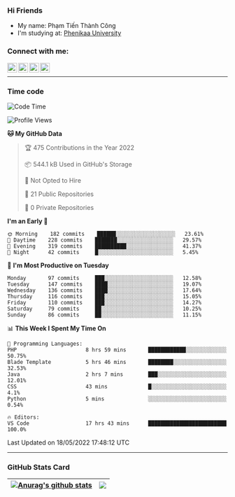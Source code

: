 ### Hi Friends

- My name: Phạm Tiến Thành Công
- I'm studying at: [Phenikaa University]


### Connect with me:
[<img align="left" alt="PhamTienThanhCong | Facebook" width="22px" src="https://upload.wikimedia.org/wikipedia/commons/thumb/1/16/Facebook-icon-1.png/640px-Facebook-icon-1.png" />][facebook]
[<img align="left" alt="PhamTienThanhCong | Zalo" width="22px" src="https://www.anphatpc.com.vn/template/anphat_2020v2/images/icon-zalo.jpg" />][zalo]
[<img align="left" alt="PhamTienThanhCong | LinkedIn" width="22px" src="https://cdn3.iconfinder.com/data/icons/inficons/512/linkedin.png" />][linkedin]
[<img align="left" alt="PhamTienThanhCong | tiktok" width="22px" src="https://cdn.worldvectorlogo.com/logos/tiktok-logo.svg" />][tiktok]

<br />

---

### Time code

<!--START_SECTION:waka-->
![Code Time](http://img.shields.io/badge/Code%20Time-339%20hrs%2012%20mins-blue)

![Profile Views](http://img.shields.io/badge/Profile%20Views-89-blue)

**🐱 My GitHub Data** 

> 🏆 475 Contributions in the Year 2022
 > 
> 📦 544.1 kB Used in GitHub's Storage 
 > 
> 🚫 Not Opted to Hire
 > 
> 📜 21 Public Repositories 
 > 
> 🔑 0 Private Repositories  
 > 
**I'm an Early 🐤** 

```text
🌞 Morning    182 commits    ██████░░░░░░░░░░░░░░░░░░░   23.61% 
🌆 Daytime    228 commits    ███████░░░░░░░░░░░░░░░░░░   29.57% 
🌃 Evening    319 commits    ██████████░░░░░░░░░░░░░░░   41.37% 
🌙 Night      42 commits     █░░░░░░░░░░░░░░░░░░░░░░░░   5.45%

```
📅 **I'm Most Productive on Tuesday** 

```text
Monday       97 commits     ███░░░░░░░░░░░░░░░░░░░░░░   12.58% 
Tuesday      147 commits    ████░░░░░░░░░░░░░░░░░░░░░   19.07% 
Wednesday    136 commits    ████░░░░░░░░░░░░░░░░░░░░░   17.64% 
Thursday     116 commits    ███░░░░░░░░░░░░░░░░░░░░░░   15.05% 
Friday       110 commits    ███░░░░░░░░░░░░░░░░░░░░░░   14.27% 
Saturday     79 commits     ██░░░░░░░░░░░░░░░░░░░░░░░   10.25% 
Sunday       86 commits     ██░░░░░░░░░░░░░░░░░░░░░░░   11.15%

```


📊 **This Week I Spent My Time On** 

```text
💬 Programming Languages: 
PHP                      8 hrs 59 mins       ████████████░░░░░░░░░░░░░   50.75% 
Blade Template           5 hrs 46 mins       ████████░░░░░░░░░░░░░░░░░   32.53% 
Java                     2 hrs 7 mins        ███░░░░░░░░░░░░░░░░░░░░░░   12.01% 
CSS                      43 mins             █░░░░░░░░░░░░░░░░░░░░░░░░   4.1% 
Python                   5 mins              ░░░░░░░░░░░░░░░░░░░░░░░░░   0.54%

🔥 Editors: 
VS Code                  17 hrs 43 mins      █████████████████████████   100.0%

```


 Last Updated on 18/05/2022 17:48:12 UTC
<!--END_SECTION:waka-->

---

### GitHub Stats Card

| <a href="https://github.com/phamtienthanhcong"><img align="center" src="https://github-readme-stats.vercel.app/api?username=PhamTienThanhCong&show_icons=true&include_all_commits=true&theme=buefy&hide_border=true&theme=ocean_dark" alt="Anurag's github stats" /></a> | <a href="https://github.com/phamtienthanhcong"><img align="center" src="https://github-readme-stats.vercel.app/api/top-langs/?username=PhamTienThanhCong&layout=compact&theme=buefy&hide_border=true&theme=ocean_dark" /></a> |
| ------------- | ------------- |

[Phenikaa University]: https://phenikaa-uni.edu.vn/vi
[facebook]: https://www.facebook.com/phamtienthanhcong
[linkedin]: https://linkedin.com/in/phamtienthanhcong
[zalo]: https://zalo.me/0396396332
[tiktok]: https://www.tiktok.com/@phamtienthanhcong
[web]: https://github.com/PhamTienThanhCong/web_dev
[min project]: https://github.com/PhamTienThanhCong/Project-Of-Web
[c and cpp]: https://github.com/PhamTienThanhCong/Code_C_and_Cpro
[python]: https://github.com/PhamTienThanhCong/Python_beginer

